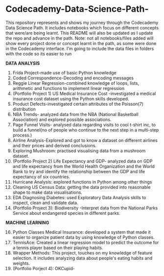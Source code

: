 # Codecademy-Data-Science-Path-
This repository represents and shows my journey through the Codecademy Data Science Path. It includes notebooks which focus on different concepts that were/are being learnt.
This README will also be updated as I update the repo and advance in the path.
Note: not all notebooks/files added will show every project done or concept learnt in the path, as some were done in the Codecademy interface.
I'm going to include the data files in folders with the code so its easier to run

**DATA ANALYSIS**
1. Frida Project-made use of basic Python knowledge
2. Coded Correspondence-Decoding and encoding messages
3. Reggie Linear Regression-combined knowledge of loops, lists, arithmetic and functions to implement linear regression
4. (Portfolio Project 1) US Medical Insurance Cost -investigated a medical insurance cost dataset using the Python skills developed.
5. Product Defects-investigated certain attributes of the Poisson(7) distribution
6. NBA Trends- analyzed data from the NBA (National Basketball Association) and explored possible associations.
7. Page Funnel Visits- analysed data regarding visits to cool t-shirt inc, to build a funnel(no of people who continue to the next step in a multi-step process.)
8. Airline Analysis-Explored and got to know a dataset on different airlines and their prices and derived conclusions.
9. Exploring Mushroom: practised visualising data from a mushroom dataset.
10. (Portfolio Project 2) Life Expectancy and GDP- analyzed data on GDP and life expectancy from the World Health Organization and the World Bank to try and identify the relationship between the GDP and life expectancy of six countries.
11. Hurricane Analysis: explored functions in Python among other things
12. Cleaning US Census Data: getting the data provided into reasonable shape to make data visualisations.
13. EDA Diagnosing Diabetes:  used Exploratory Data Analysis skills to inspect, clean and validate data.
14. (Portfolio Project 3): Biodiversity -Interpret data from the National Parks Service about endangered species in different parks.

**MACHINE LEARNING**

16. Python Classes Medical Insurance: developed a system that made it easier to organize patient data by using knowledge of Python classes.
17. TennisAce: Created a linear regression model to predict the outcome for a tennis player based on their playing habits.
18. Wrapper Methods: This project, touches on my knowledge of feature selection. It includes analyzing data about people's eating habits and weights.
19. (Portfolio Porject 4): OKCupid-






